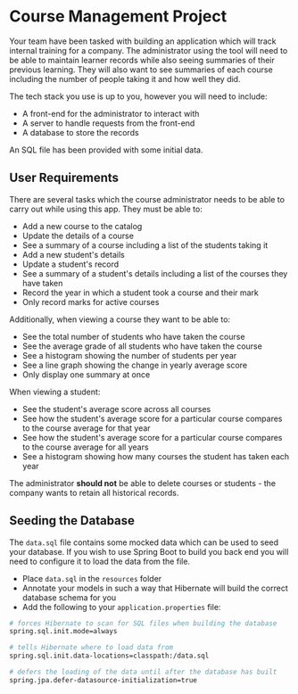 # Course Management Project

Your team have been tasked with building an application which will track internal training for a company. The administrator using the tool will need to be able to maintain learner records while also seeing summaries of their previous learning. They will also want to see summaries of each course including the number of people taking it and how well they did.

The tech stack you use is up to you, however you will need to include:

- A front-end for the administrator to interact with
- A server to handle requests from the front-end
- A database to store the records

An SQL file has been provided with some initial data.


## User Requirements

There are several tasks which the course administrator needs to be able to carry out while using this app. They must be able to:

- Add a new course to the catalog
- Update the details of a course
- See a summary of a course including a list of the students taking it
- Add a new student's details
- Update a student's record
- See a summary of a student's details including a list of the courses they have taken
- Record the year in which a student took a course and their mark
- Only record marks for active courses

Additionally, when viewing a course they want to be able to:

- See the total number of students who have taken the course
- See the average grade of all students who have taken the course
- See a histogram showing the number of students per year
- See a line graph showing the change in yearly average score
- Only display one summary at once

When viewing a student:

- See the student's average score across all courses
- See how the student's average score for a particular course compares to the course average for that year
- See how the student's average score for a particular course compares to the course average for all years
- See a histogram showing how many courses the student has taken each year

The administrator **should not** be able to delete courses or students - the company wants to retain all historical records.

## Seeding the Database

The `data.sql` file contains some mocked data which can be used to seed your database. If you wish to use Spring Boot to build you back end you will need to configure it to load the data from the file. 

- Place `data.sql` in the `resources` folder
- Annotate your models in such a way that Hibernate will build the correct database schema for you
- Add the following to your `application.properties` file:

```sh
# forces Hibernate to scan for SQL files when building the database
spring.sql.init.mode=always

# tells Hibernate where to load data from
spring.sql.init.data-locations=classpath:/data.sql

# defers the loading of the data until after the database has built
spring.jpa.defer-datasource-initialization=true
``` 
